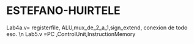 # ESTEFANO-HUIRTELE

Lab4a.v= registerfile, ALU,mux_de_2_a_1,sign_extend,   conexion de todo eso.
\n
Lab5.v =PC ,ControlUnit,InstructionMemory
